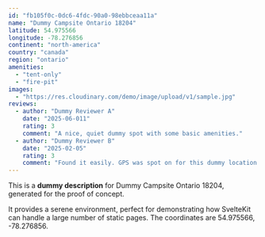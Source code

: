 ```yaml
---
id: "fb105f0c-0dc6-4fdc-90a0-98ebbceaa11a"
name: "Dummy Campsite Ontario 18204"
latitude: 54.975566
longitude: -78.276856
continent: "north-america"
country: "canada"
region: "ontario"
amenities:
  - "tent-only"
  - "fire-pit"
images:
  - "https://res.cloudinary.com/demo/image/upload/v1/sample.jpg"
reviews:
  - author: "Dummy Reviewer A"
    date: "2025-06-011"
    rating: 3
    comment: "A nice, quiet dummy spot with some basic amenities."
  - author: "Dummy Reviewer B"
    date: "2025-02-05"
    rating: 3
    comment: "Found it easily. GPS was spot on for this dummy location."
---
```


This is a **dummy description** for Dummy Campsite Ontario 18204, generated for the proof of concept.

It provides a serene environment, perfect for demonstrating how SvelteKit can handle a large number of static pages. The coordinates are 54.975566, -78.276856.
